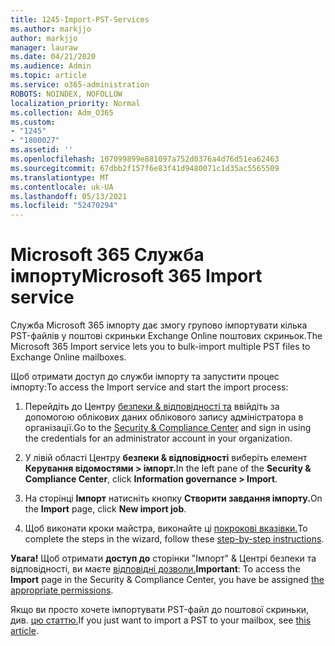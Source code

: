 ```yaml
---
title: 1245-Import-PST-Services
ms.author: markjjo
author: markjjo
manager: lauraw
ms.date: 04/21/2020
ms.audience: Admin
ms.topic: article
ms.service: o365-administration
ROBOTS: NOINDEX, NOFOLLOW
localization_priority: Normal
ms.collection: Adm_O365
ms.custom:
- "1245"
- "1800027"
ms.assetid: ''
ms.openlocfilehash: 107099899e881097a752d0376a4d76d51ea62463
ms.sourcegitcommit: 67dbb2f157f6e83f41d9480071c1d35ac5565509
ms.translationtype: MT
ms.contentlocale: uk-UA
ms.lasthandoff: 05/13/2021
ms.locfileid: "52470294"
---
```

# <a name="microsoft-365-import-service"></a><span data-ttu-id="5464b-102">Microsoft 365 Служба імпорту</span><span class="sxs-lookup"><span data-stu-id="5464b-102">Microsoft 365 Import service</span></span>

<span data-ttu-id="5464b-103">Служба Microsoft 365 імпорту дає змогу групово імпортувати кілька PST-файлів у поштові скриньки Exchange Online поштових скриньок.</span><span class="sxs-lookup"><span data-stu-id="5464b-103">The Microsoft 365 Import service lets you to bulk-import multiple PST files to Exchange Online mailboxes.</span></span>

<span data-ttu-id="5464b-104">Щоб отримати доступ до служби імпорту та запустити процес імпорту:</span><span class="sxs-lookup"><span data-stu-id="5464b-104">To access the Import service and start the import process:</span></span>

1. <span data-ttu-id="5464b-105">Перейдіть до Центру [безпеки & відповідності та](https://protection.office.com) ввійдіть за допомогою облікових даних облікового запису адміністратора в організації.</span><span class="sxs-lookup"><span data-stu-id="5464b-105">Go to the [Security & Compliance Center](https://protection.office.com) and sign in using the credentials for an administrator account in your organization.</span></span>

2. <span data-ttu-id="5464b-106">У лівій області Центру **безпеки & відповідності** виберіть елемент **Керування відомостями > імпорт.**</span><span class="sxs-lookup"><span data-stu-id="5464b-106">In the left pane of the **Security & Compliance Center**, click **Information governance > Import**.</span></span>

3. <span data-ttu-id="5464b-107">На сторінці **Імпорт** натисніть кнопку **Створити завдання імпорту.**</span><span class="sxs-lookup"><span data-stu-id="5464b-107">On the **Import** page, click **New import job**.</span></span>

4. <span data-ttu-id="5464b-108">Щоб виконати кроки майстра, виконайте ці [покрокові вказівки.](/microsoft-365/compliance/use-network-upload-to-import-pst-files.md)</span><span class="sxs-lookup"><span data-stu-id="5464b-108">To complete the steps in the wizard, follow these [step-by-step instructions](/microsoft-365/compliance/use-network-upload-to-import-pst-files.md).</span></span>

<span data-ttu-id="5464b-109">**Увага!** Щоб отримати **доступ до** сторінки "Імпорт" & Центрі безпеки та відповідності, ви маєте [відповідні дозволи.](/microsoft-365/security/office-365-security/use-dkim-to-validate-outbound-email.md)</span><span class="sxs-lookup"><span data-stu-id="5464b-109">**Important**: To access the **Import** page in the Security & Compliance Center, you have be assigned  [the appropriate permissions](/microsoft-365/security/office-365-security/use-dkim-to-validate-outbound-email.md).</span></span>

<span data-ttu-id="5464b-110">Якщо ви просто хочете імпортувати PST-файл до поштової скриньки, див. [цю статтю.](https://support.office.com/article/import-email-contacts-and-calendar-from-an-outlook-pst-file-431a8e9a-f99f-4d5f-ae48-ded54b3440ac)</span><span class="sxs-lookup"><span data-stu-id="5464b-110">If you just want to import a PST to your mailbox, see [this article](https://support.office.com/article/import-email-contacts-and-calendar-from-an-outlook-pst-file-431a8e9a-f99f-4d5f-ae48-ded54b3440ac).</span></span>
